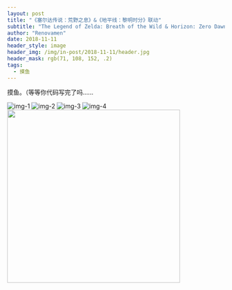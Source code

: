 ```yaml
---
layout: post
title: "《塞尔达传说：荒野之息》&《地平线：黎明时分》联动"
subtitle: "The Legend of Zelda: Breath of the Wild & Horizon: Zero Dawn"
author: "Renovamen"
date: 2018-11-11
header_style: image
header_img: /img/in-post/2018-11-11/header.jpg
header_mask: rgb(71, 108, 152, .2)
tags:
  - 摸鱼
---
```


摸鱼。（等等你代码写完了吗......

<!-- more -->

![img-1](~public/img/in-post/2018-11-11/1.jpg)
![img-2](~public/img/in-post/2018-11-11/2.jpg)
![img-3](~public/img/in-post/2018-11-11/3.jpg)
![img-4](~public/img/in-post/2018-11-11/4.jpg)
<img src="~public/img/in-post/2018-11-11/5.jpg" width="400px" />